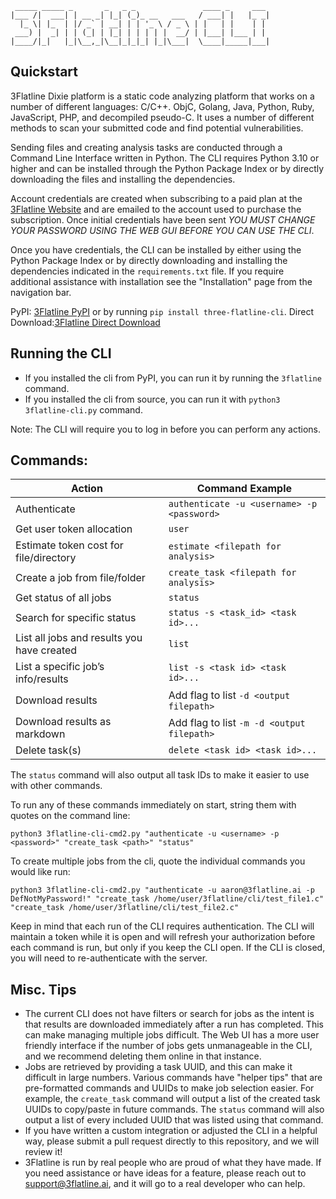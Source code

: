 ```
 _____ _____ _       _   _ _               ____ _     ___ 
|___ /|  ___| | __ _| |_| (_)_ __   ___   / ___| |   |_ _|
  |_ \| |_  | |/ _` | __| | | '_ \ / _ \ | |   | |    | | 
 ___) |  _| | | (_| | |_| | | | | |  __/ | |___| |___ | | 
|____/|_|   |_|\__,_|\__|_|_|_| |_|\___|  \____|_____|___|
```                                

## Quickstart

3Flatline Dixie platform is a static code analyzing platform that works on a number of different languages: C/C++. ObjC, Golang, Java, Python, Ruby, JavaScript, PHP, and decompiled pseudo-C.  It uses a number of different methods to scan your submitted code and find potential vulnerabilities.

Sending files and creating analysis tasks are conducted through a Command Line Interface written in Python.  The CLI requires Python 3.10 or higher and can be installed through the Python Package Index or by directly downloading the files and installing the dependencies.

Account credentials are created when subscribing to a paid plan at the [3Flatline Website](https://3flatline.ai) and are emailed to the account used to purchase the subscription. Once initial credentials have been sent *YOU MUST CHANGE YOUR PASSWORD USING THE WEB GUI BEFORE YOU CAN USE THE CLI*.

Once you have credentials, the CLI can be installed by either using the Python Package Index or by directly downloading and installing the dependencies indicated in the `requirements.txt` file.  If you require additional assistance with installation see the "Installation" page from the navigation bar.

PyPI: [3Flatline PyPI](https://pypi.org/project/three-flatline-cli/) or by running `pip install three-flatline-cli`.
Direct Download:[3Flatline Direct Download](https://github.com/3Flatline/3flatline-public)

## Running the CLI

- If you installed the cli from PyPI, you can run it by running the `3flatline` command.
- If you installed the cli from source, you can run it with `python3 3flatline-cli.py` command.

Note: The CLI will require you to log in before you can perform any actions.

## Commands: 
| Action | Command Example |
| -- | -- |
|Authenticate | `authenticate -u <username> -p <password>` |
|Get user token allocation | `user` |
|Estimate token cost for file/directory | `estimate <filepath for analysis>`|
|Create a job from file/folder |`create_task <filepath for analysis>`|
|Get status of all jobs | `status`|
|Search for specific status| `status -s <task_id> <task id>...`|
|List all jobs and results you have created| `list`|
|List a specific job’s info/results| `list -s <task id> <task id>...`|
|Download results| Add flag to list `-d <output filepath>`|
|Download results as markdown| Add flag to list `-m -d <output filepath>`|
|Delete task(s)| `delete <task id> <task id>...`|

The `status` command will also output all task IDs to make it easier to use with other commands.

To run any of these commands immediately on start, string them with quotes on the command line:

```python3 3flatline-cli-cmd2.py "authenticate -u <username> -p <password>" "create_task <path>" "status"```


To create multiple jobs from the cli, quote the individual commands you would like run:

```python3 3flatline-cli-cmd2.py "authenticate -u aaron@3flatline.ai -p DefNotMyPassword!" "create_task /home/user/3flatline/cli/test_file1.c" "create_task /home/user/3flatline/cli/test_file2.c"```


Keep in mind that each run of the CLI requires authentication.  The CLI will maintain a token while it is open and will refresh your authorization before each command is run, but only if you keep the CLI open.  If the CLI is closed, you will need to re-authenticate with the server.  

## Misc. Tips

- The current CLI does not have filters or search for jobs as the intent is that results are downloaded immediately after a run has completed.  This can make managing multiple jobs difficult.  The Web UI has a more user friendly interface if the number of jobs gets unmanageable in the CLI, and we recommend deleting them online in that instance.
- Jobs are retrieved by providing a task UUID, and this can make it difficult in large numbers.  Various commands have "helper tips" that are pre-formatted commands and UUIDs to make job selection easier.  For example, the `create_task` command will output a list of the created task UUIDs to copy/paste in future commands.  The `status` command will also output a list of every included UUID that was listed using that command.
- If you have written a custom integration or adjusted the CLI in a helpful way, please submit a pull request directly to this repository, and we will review it!
- 3Flatline is run by real people who are proud of what they have made. If you need assistance or have ideas for a feature, please reach out to support@3flatline.ai, and it will go to a real developer who can help.

